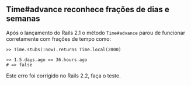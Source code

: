 ## Time#advance reconhece frações de dias e semanas

Após o lançamento do Rails 2.1 o método `Time#advance` parou de funcionar corretamente com frações de tempo como:

	>> Time.stubs(:now).returns Time.local(2000)
	
	>> 1.5.days.ago == 36.hours.ago
	# => false

Este erro foi corrigido no Rails 2.2, faça o teste.